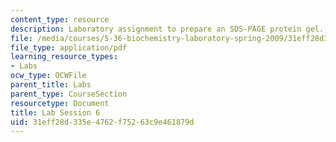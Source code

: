 ```yaml
---
content_type: resource
description: Laboratory assignment to prepare an SDS-PAGE protein gel.
file: /media/courses/5-36-biochemistry-laboratory-spring-2009/31eff28d335e4762f75263c9e461879d_ses6.pdf
file_type: application/pdf
learning_resource_types:
- Labs
ocw_type: OCWFile
parent_title: Labs
parent_type: CourseSection
resourcetype: Document
title: Lab Session 6
uid: 31eff28d-335e-4762-f752-63c9e461879d
---
```

